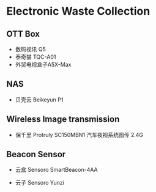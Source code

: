 # Electronic Waste Collection

## OTT Box

- 数码视讯 Q5
- 泰奇猫 TQC-A01
- 外贸电视盒子A5X-Max

## NAS

- 贝壳云 Beikeyun P1

## Wireless Image transmission

- 保千里 Protruly SC150MBN1 汽车夜视系统图传 2.4G

## Beacon Sensor

- 云盒 Sensoro SmartBeacon-4AA

- 云子 Sensoro Yunzi
